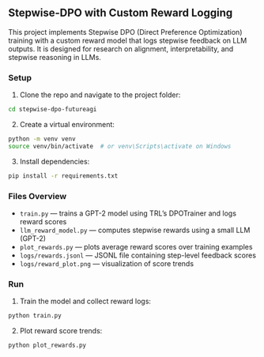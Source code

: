 ## Stepwise-DPO with Custom Reward Logging

This project implements Stepwise DPO (Direct Preference Optimization) training with a custom reward model that logs stepwise feedback on LLM outputs. It is designed for research on alignment, interpretability, and stepwise reasoning in LLMs.

### Setup

1. Clone the repo and navigate to the project folder:
```bash
cd stepwise-dpo-futureagi
```

2. Create a virtual environment:
```bash
python -m venv venv
source venv/bin/activate  # or venv\Scripts\activate on Windows
```

3. Install dependencies:
```bash
pip install -r requirements.txt
```

### Files Overview

- `train.py` — trains a GPT-2 model using TRL’s DPOTrainer and logs reward scores
- `llm_reward_model.py` — computes stepwise rewards using a small LLM (GPT-2)
- `plot_rewards.py` — plots average reward scores over training examples
- `logs/rewards.jsonl` — JSONL file containing step-level feedback scores
- `logs/reward_plot.png` — visualization of score trends

### Run

1. Train the model and collect reward logs:
```bash
python train.py
```

2. Plot reward score trends:
```bash
python plot_rewards.py
```

